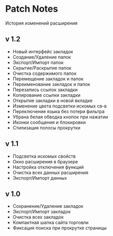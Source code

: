 # Patch Notes
История изменений расширения

## v 1.2
- Новый интерфейс закладок
- Создание/Удаление папок
- Экспорт/Импорт папок
- Скрытие/Раскрытие папок
- Очистка содержимого папок
- Перемещение закладок и папок
- Переименование закладок и папок
- Перезапись ссылок закладки
- Копирование ссылки закладки
- Открытие закладки в новой вкладке
- Изменение цвета подсветки искомых св-в
- Переключение языка без потери фильтра
- Убрана белая обводка кнопок при нажатии
- Иконки сообщения и блокировки
- Стилизация полосы прокрутки

## v 1.1
- Подсветка искомых свойств
- Окно расширения в браузере
- Настройка отключения функций
- Очистка всех данных расширения
- Экспорт/Импорт данных

## v 1.0
- Сохранение/Удаление закладок
- Экспорт/Импорт закладок
- Очистка всех закладок
- Компактная шапка сайта торговли
- Фиксация поиска при прокрутке страницы